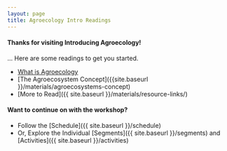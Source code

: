 ```yaml
---
layout: page
title: Agroecology Intro Readings
---
```


#### Thanks for visiting Introducing Agroecology!

... Here are some readings to get you started.

- [What is Agroecology](http://blogs.ifas.ufl.edu/trec/what-is-agroecology-2/)
- [The Agroecosystem Concept]({{site.baseurl }}/materials/agroecosystems-concept)
- [More to Read]({{ site.baseurl }}/materials/resource-links/)

#### Want to continue on with the workshop?

- Follow the [Schedule]({{ site.baseurl }}/schedule)
- Or, Explore the Individual [Segments]({{ site.baseurl }}/segments) and [Activities]({{ site.baseurl }}/activities)
